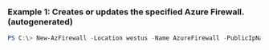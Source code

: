 ### Example 1: Creates or updates the specified Azure Firewall. (autogenerated)
```powershell
PS C:\> New-AzFirewall -Location westus -Name AzureFirewall -PublicIpName {PublicIpName} -ResourceGroupName MyResourceGroup -VirtualNetworkName {VirtualNetworkName}
```


